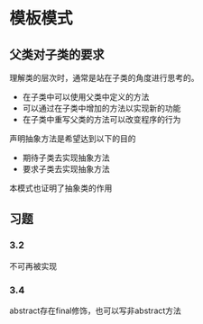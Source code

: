 # 模板模式

## 父类对子类的要求

理解类的层次时，通常是站在子类的角度进行思考的。

- 在子类中可以使用父类中定义的方法
- 可以通过在子类中增加的方法以实现新的功能
- 在子类中重写父类的方法可以改变程序的行为

声明抽象方法是希望达到以下的目的

- 期待子类去实现抽象方法
- 要求子类去实现抽象方法

本模式也证明了抽象类的作用

## 习题

### 3.2

不可再被实现

### 3.4

abstract存在final修饰，也可以写非abstract方法
